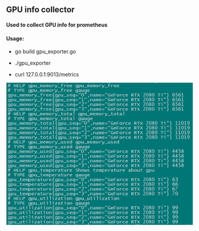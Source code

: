 ## GPU info collector

#### Used to collect GPU info for prometheus

#### Usage:

- go build gpu_exporter.go

- ./gpu_exporter

- curl 127.0.0.1:9013/metrics

![GPUInfo](images/gpu_info.png)
